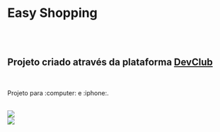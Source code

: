 <h1>Easy Shopping</h1>
<br>
<br>
<h2>Projeto criado através da plataforma <a href="https://rodolfomori.com.br/devclub">DevClub</a></h2>
<br>
<p>Projeto para :computer: e :iphone:.</p> 
<br>
<img src="https://github.com/allessondantas/easy-shopping-one/blob/master/img.one.png?raw=true"/>
<br>
<img src="https://github.com/allessondantas/easy-shopping-one/blob/master/img.two.png?raw=true"/>
